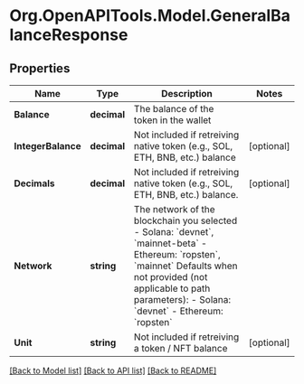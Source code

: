 
# Org.OpenAPITools.Model.GeneralBalanceResponse

## Properties

Name | Type | Description | Notes
------------ | ------------- | ------------- | -------------
**Balance** | **decimal** | The balance of the token in the wallet  | 
**IntegerBalance** | **decimal** | Not included if retreiving native token (e.g., SOL, ETH, BNB, etc.) balance  | [optional] 
**Decimals** | **decimal** | Not included if retreiving native token (e.g., SOL, ETH, BNB, etc.) balance.  | [optional] 
**Network** | **string** | The network of the blockchain you selected  - Solana: &#x60;devnet&#x60;, &#x60;mainnet-beta&#x60; - Ethereum: &#x60;ropsten&#x60;, &#x60;mainnet&#x60;  Defaults when not provided (not applicable to path parameters): - Solana: &#x60;devnet&#x60; - Ethereum: &#x60;ropsten&#x60; | 
**Unit** | **string** | Not included if retreiving a token / NFT balance  | [optional] 

[[Back to Model list]](../README.md#documentation-for-models)
[[Back to API list]](../README.md#documentation-for-api-endpoints)
[[Back to README]](../README.md)

